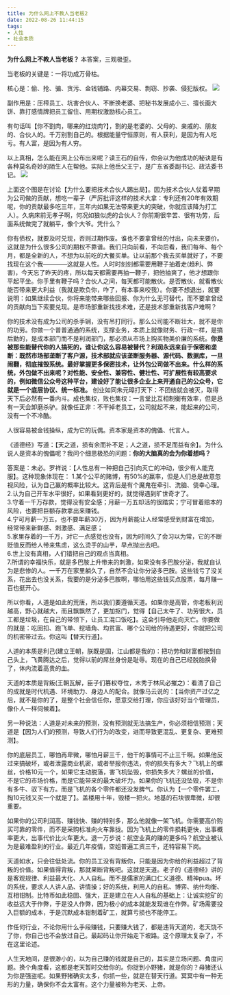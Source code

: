 ```yaml
---
title: 为什么网上不教人当老板2
date: 2022-08-26 11:44:15
tags:
- 人性
- 社会本质
---
```

**为什么网上不教人当老板？**
本答案，三观极歪。

当老板的关键是：一将功成万骨枯。

核心是：偷、抢、骗、贪污、金钱铺路、内幕交易、剽窃、抄袭、侵犯版权。
![](/image/laoban.png)

副作用是：压榨员工、坑害合伙人、不断换老婆、把秘书发展成小三、擅长画大饼、靠打感情牌把员工留住、用期权激励核心员工。

有句话叫【你不割肉，哪来的红烧肉?】，割的是老婆的、父母的、亲戚的、朋友的、合伙人的。千万别割自己的。根据能量守恒原则，有人获利，是因为有人吃亏。有人富，是因为有人穷。

以上真相，怎么能在网上公布出来呢？读王石的自传，你会以为他成功的秘诀是有各种莫名奇妙的陌生人在帮他。实际上他岳父王宁，是广东省委副书记、政法委书记。
![](/image/zhihu1.png) <br/>

上面这个图是在讨论【为什么要把技术合伙人踢出局】。因为技术合伙人仗着早期为公司做的贡献，想吃一辈子（严厉批评这样的技术大拿：专利还有20年有效期呢，你的贡献最多吃三年，三年内如果无法带来更大的突破，你就应该降为打工人）。久病床前无孝子啊，何况如狼似虎的合伙人？你前期很辛苦、很有功劳，后面系统做完了就躺平，像个大爷。凭什么？

你有债权，就要及时兑现，否则过期作废。谁也不要拿曾经的付出，向未来要价。这就是为什么很多公司的期权不靠谱。我们只向前看，不向后看，我们每年、每个月，都是全新的人，不想为以前吃的大餐买单。让以前那个我去买单就好了，不要找现在这个我————这就是人性。人时时刻刻都需要用鞭子抽着走(趋利、弊害)，今天忘了昨天的疼，所以每天都需要再抽一鞭子，把他抽爽了，他才想跟你平起平坐。你手里有鞭子吗？合伙人之间，每天都可能散伙。是否散伙，就看散伙能否带来更大利益（我就是欺负你，咋了，有本事来咬我）。你要不想退出，就要说明：如果继续合伙，你将来能带来哪些回报、你为什么无可替代，而不要拿曾经的贡献向当下索要兑现。是市场部重新找技术难，还是技术部重新找客户难啊？

你的技术没有成为公司的杀手锏，没有吊打同行。那么公司能不断壮大，就不是你的功劳。你做一个普普通通的系统，支撑业务，本质上就像财务、行政一样，是搞后勤的，是成本部门而不是利润部门，那必须从市场上购买物美价廉的系统。**你是被那些能替代你的人搞死的，谁让你这么容易被替代？利润永远来自于保密和垄断：既然市场部垄断了客户源，技术部就应该垄断服务器、源代码、数据库，一旦闹翻，彻底摧毁系统。最好掌握更多保密技术，让外包公司做不出来。什么样的系统，外包做不出来呢？对性能、安全性、兼容性、健壮性、可扩展性有较高要求的，例如微信公众号这种平台，建设好了能让很多企业上来开通自己的公众号，它就是一个底层协议、统一标准。** 创业如同朱元璋打天下：不团结就会被灭，取得天下后必然有一番内斗。成也集权，败也集权：一言堂比互相制衡有效率，但是总有一天会卸磨杀驴。就像任正非：不干掉老员工，公司就起不来，能起来的公司，没有一个不冷酷。

人很容易被金钱操纵，成为它的玩偶。资本家是资本的傀儡、代言人。

《道德经》写道：【天之道，损有余而补不足；人之道，损不足而益有余】。为什么说人是资本的傀儡呢？我问个细思极恐的问题：**你的大脑真的会为你着想吗？**

答案是：未必。罗祥说：【人性总有一种把自己引向灭亡的冲动，很少有人能克服】。这种现象体现在：
1.某个公平的赌博，有50%的赢率，但是人们总是故意忽视风险，认为自己赢的概率比较大。这背后是有个魔鬼在牵引、洗脑、侥幸心理。<br/>
2.认为自己开车水平很好，如果看到更好的，就觉得遇到旷世奇才了。<br/>
3.守着一千万存款，觉得没有安全感；月薪一万五却活的很踏实；宁可冒着赔本的风险，也要把巨额存款拿出来赚钱。<br/>
4.宁可月薪一万五，也不要年薪30万，因为月薪能让人经常感受到财富在增加，经常带来新鲜感、刺激感、满足感；<br/>
5.家里存着的一千万，对它一点感觉也没有，因为时间久了会习以为常，它的不断贬值反而给人带来焦虑，这么烫手的山芋，早点抛出去吧。<br/>
6.世上没有真相，人们错把自己的观点当真相。<br/>
7.所谓的幸福快乐，就是多巴胺上升带来的刺激，如果没有多巴胺分泌，我就自认为是悲惨的人。一千万在家里躺久了，自然不会让你分泌多巴胺。这些钱亏了没关系，花出去也没关系，我要的是分泌多巴胺啊，哪怕用这些钱买点股票，每月赚一百也挺开心。

所以你看，人道是如此的荒唐，所以我们要遵循天道。如果你是高管，你老板利润越高，野心就越大，而且飘飘然了，更加抠门，觉得【自己太牛了、功劳很大，员工都是垃圾，在自己的带领下，让员工混口饭吃】。这会引导他走向灭亡。你要做的就是：吃回扣、跑飞单、挖墙角、均贫富、哪个公司给的待遇更好，你就把公司的机密带过去。你这叫【替天行道】。

人道的本质是利己(建立王朝，朕既是国，江山都是我的)：把功劳和财富都按到自己头上，飞黄腾达之后，觉得以前的屌丝身份是耻辱。现在的自己已经脱胎换骨了，体内流着高贵的血。

天道的本质是背叛(王朝瓦解，臣子们篡权夺位，木秀于林风必摧之)：看清了自己的成就是时代机遇、环境助力、身边人的配合。就像马云说的：【当你资产过亿之后，就不是你的了，是整个社会信任你，愿意交给打理，你应该好好当个管理员，像仆人一样伺候着】。

另一种说法：人道是对未来的预测，没有预测就无法搞生产，你必须相信预测；天道是【因为人们的预测，导致人们行为的改变，进而导致更混乱、更复杂、更难预测】。

你的底层员工，哪怕再卑微，哪怕月薪三千，他干的事情可不止三千啊。如果他反过来搞破坏，或者泄露商业机密，或者举报你违法，你的损失有多大？飞机上的螺丝，价格10元一个，如果它主动脱落，害飞机坠毁，你损失多大？螺丝的价值，不是它的市场价格，而是它能带来的最大破坏力。如果你的飞机还没坠毁，不是你有多牛、驭下有方。而是飞机的各个零件都还没发脾气。你认为【一个零件罢工，掏10元钱又买一个就是了】。盖楼用十年，毁楼一把火。地基的石块很卑微，却很重要。

如果你的公司利润高、赚钱快、赚的特别多，那么他就像一架飞机。你需要高价购买可靠的零件，而不是采购标准向火车靠拢。因为飞机上的零件损耗更快，出事概率更大，出事代价比火车更大。退一万步说：航空业真的赚的更多吗？航空业被认为是最难盈利的行业。最近几年疫情，空姐普遍工资三千，还特容易下岗。

天道如水，只会往低处流。你的员工没有背叛你，只能是因为你给的利益超过了背叛的价值。如果值得背叛，那就果断背叛吧。这就是天道。老子的《道德经》讲的是客观规律、利益最大化、人人自私。而不是儒家的满口仁义道德、精神pua。坏的系统，要求人人讲人品、讲情操；好的系统，利用人的自私、博弈、纳什均衡、互相钳制。比特币如此稳固、强大，正是建立在人人自私的基础上：让诚实挖矿的收益远大于作弊，于是没人作弊，因为极小的成本就能发现谁在作弊。矿场需要投入巨额的成本，于是沉默成本钳制着矿工，就算亏损也不能停工。

作任何行业，不论你用什么手段赚钱，只要赚大钱了，都是违背天道的，老天饶不了你，你自己也不会放过自己。最起码让你开始走下坡路。这个原理太复杂了，不在这里论述。

人生天地间，是很渺小的，以为自己赚的钱就是自己的，其实是立场问题、角度问题。换个角度看，这都是老天暂时交给你的。你捉到小野猪，就是你的？母猪还认为你是强盗呢。如果野猪确实太多，你抓一些，就是在替天行道。冥冥中有一种无形的力量，确保你不会太富有。这个力量被称为老天、上帝。